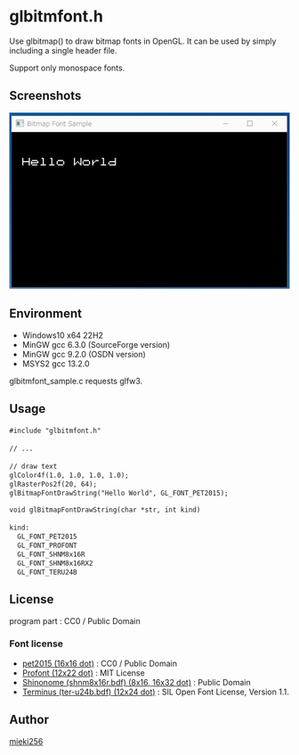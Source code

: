 glbitmfont.h
============

Use glbitmap() to draw bitmap fonts in OpenGL. It can be used by simply including a single header file.

Support only monospace fonts.

Screenshots
-----------

![Sample Screenshot](./screenshots/glbitfont_sample_ss.gif)

Environment
-----------

* Windows10 x64 22H2
* MinGW gcc 6.3.0 (SourceForge version)
* MinGW gcc 9.2.0 (OSDN version)
* MSYS2 gcc 13.2.0

glbitmfont_sample.c requests glfw3.

Usage
-----

```
#include "glbitmfont.h"

// ...

// draw text
glColor4f(1.0, 1.0, 1.0, 1.0);
glRasterPos2f(20, 64);
glBitmapFontDrawString("Hello World", GL_FONT_PET2015);
```

```
void glBitmapFontDrawString(char *str, int kind)

kind:
  GL_FONT_PET2015
  GL_FONT_PROFONT
  GL_FONT_SHNM8x16R
  GL_FONT_SHNM8x16RX2
  GL_FONT_TERU24B
```

License
-------

program part : CC0 / Public Domain

### Font license

* [pet2015 (16x16 dot)](http://blawat2015.no-ip.com/~mieki256/diary/202310301.html#202310301) : CC0 / Public Domain
* [Profont (12x22 dot)](https://tobiasjung.name/profont/) : MIT License
* [Shinonome (shnm8x16r.bdf) (8x16, 16x32 dot)](http://openlab.ring.gr.jp/efont/shinonome/) : Public Domain
* [Terminus (ter-u24b.bdf) (12x24 dot)](https://terminus-font.sourceforge.net/) : SIL Open Font License, Version 1.1.

Author
------

[mieki256](https://github.com/mieki256)

